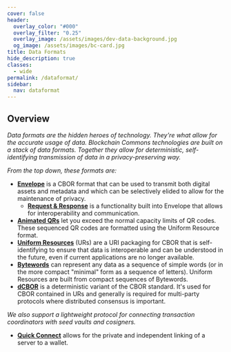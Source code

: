 ```yaml
---
cover: false
header:
  overlay_color: "#000"
  overlay_filter: "0.25"
  overlay_image: /assets/images/dev-data-background.jpg
  og_image: /assets/images/bc-card.jpg
title: Data Formats
hide_description: true
classes:
  - wide
permalink: /dataformat/
sidebar:
  nav: dataformat
---
```


## Overview

_Data formats are the hidden heroes of technology. They're what allow
for the accurate usage of data. Blockchain Commons technologies are
built on a stack of data formats. Together they allow for
deterministic, self-identifying transmission of data in a
privacy-preserving way._

_From the top down, these formats are:_

* [**Envelope**](/envelope/) is a CBOR format that can be
used to transmit both digital assets and metadata and which can be
selectively elided to allow for the maintenance of privacy.
   * [**Request & Response**](/envelope/request/) is a functionality built into Envelope that allows for interoperability and communication.
* [**Animated QRs**](/animated-qrs/) let you exceed the normal
capacity limits of QR codes. These sequenced QR codes are formatted
using the Uniform Resource format.
* [**Uniform Resources**](/ur/) (URs) are a URI packaging for CBOR that is
self-identifying to ensure that data is interoperable and can be understood
in the future, even if current applications are no longer available.
* [**Bytewords**](/bytewords/) can represent any data as a sequence of
simple words (or in the more compact "minimal" form as a sequence of letters).
Uniform Resources are built from compact sequences of Bytewords.
* [**dCBOR**](/dcbor/) is a deterministic variant of the CBOR standard.
It's used for CBOR contained in URs and generally is required for
multi-party protocols where distributed consensus is important.

_We also support a lightweight protocol for connecting transaction
coordinators with seed vaults and cosigners._

* [**Quick Connect**](/quickconnect/) allows for the private and
independent linking of a server to a wallet.
